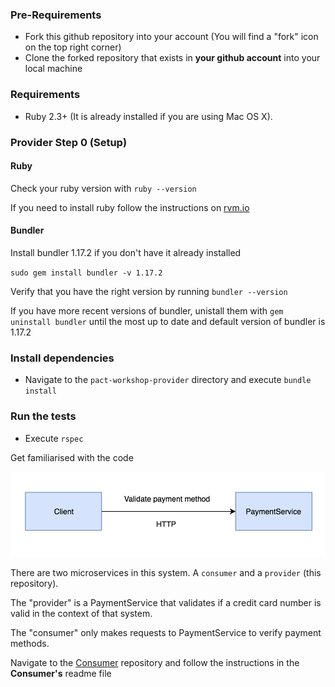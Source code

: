 ### Pre-Requirements

- Fork this github repository into your account (You will find a "fork" icon on the top right corner)
- Clone the forked repository that exists in **your github account** into your local machine

### Requirements

- Ruby 2.3+ (It is already installed if you are using Mac OS X).

### Provider Step 0 (Setup)

#### Ruby

Check your ruby version with `ruby --version`

If you need to install ruby follow the instructions on [rvm.io](https://rvm.io/rvm/install)

#### Bundler

Install bundler 1.17.2 if you don't have it already installed

`sudo gem install bundler -v 1.17.2`

Verify that you have the right version by running `bundler --version`

If you have more recent versions of bundler, unistall them with `gem uninstall bundler` until the most up to date and default version of bundler is 1.17.2

### Install dependencies

- Navigate to the `pact-workshop-provider` directory and execute `bundle install`

### Run the tests

- Execute `rspec`

Get familiarised with the code

![System diagram](resources/system-diagram.png "System diagram")

There are two microservices in this system. A `consumer` and a `provider` (this repository).

The "provider" is a PaymentService that validates if a credit card number is valid in the context of that system.

The "consumer" only makes requests to PaymentService to verify payment methods.

Navigate to the [Consumer](https://github.com/doktor500/pact-workshop-consumer/) repository and follow the instructions in the **Consumer's** readme file
